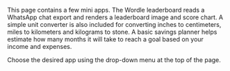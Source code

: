This page contains a few mini apps. The Wordle leaderboard reads a WhatsApp chat export and renders a leaderboard image and score chart. A simple unit converter is also included for converting inches to centimeters, miles to kilometers and kilograms to stone. A basic savings planner helps estimate how many months it will take to reach a goal based on your income and expenses.

Choose the desired app using the drop-down menu at the top of the page.
